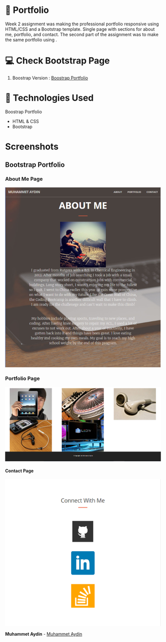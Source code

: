 # :briefcase: Portfolio  
Week 2 assignment was making the professional portfolio responsive using HTML/CSS and a Bootstrap template. Single page with sections for about me, portfolio, and  contact. The second part of the assignment was to make the same portfolio using .

# :computer: Check Bootstrap Page
1. Boostrap Version : [Boostrap Portfolio](https://ma-bootstrap.herokuapp.com/)

# :satellite: Technologies Used

Boostrap Portfolio
  * HTML & CSS
  * Bootstrap

# Screenshots

## Bootstrap Portfolio

### About Me Page
![About Me](/screenshots/bs-about.png)

### Portfolio Page
![Portfolio](/screenshots/bs-portfolio.png)

#### Contact Page
![Contact](/screenshots/bs-connect.png)

**Muhammet Aydin**  - [Muhammet Aydin](https://github.com/muhammeta7/Portfolio)